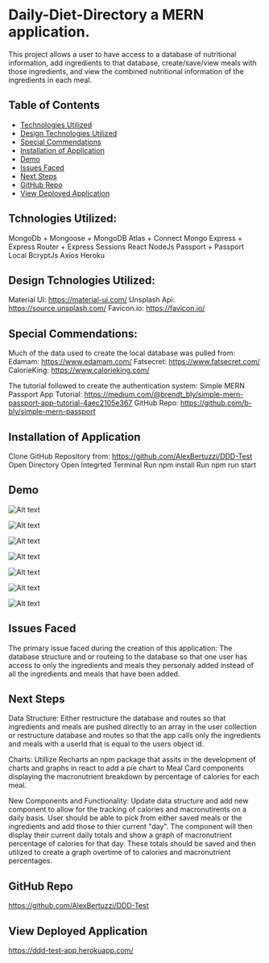 # Daily-Diet-Directory a MERN application.

This project allows a user to have access to a database of nutritional information, add ingredients to that database, create/save/view meals with those ingredients, and view the combined nutritional information of the ingredients in each meal.

## Table of Contents
  * [Technologies Utilized](###technologiesUtilized)
  * [Design Technologies Utilized](###DesignTechnologiesUtilized)
  * [Special Commendations](###specialCommendations)
  * [Installation of Application](###install)
  * [Demo](###demo)
  * [Issues Faced](###demo)
  * [Next Steps](###demo)
  * [GitHub Repo](###repo)
  * [View Deployed Application](###deployedLink)

## Tchnologies Utilized:
MongoDb + Mongoose + MongoDB Atlas + Connect Mongo
Express + Express Router + Express Sessions
React
NodeJs
Passport + Passport Local
BcryptJs
Axios
Heroku

## Design Tchnologies Utilized:
Material UI: https://material-ui.com/
Unsplash Api: https://source.unsplash.com/
Favicon.io: https://favicon.io/

## Special Commendations:
Much of the data used to create the local database was pulled from:
Edamam: https://www.edamam.com/
Fatsecret: https://www.fatsecret.com/
CalorieKing: https://www.calorieking.com/

The tutorial followed to create the authentication system:
Simple MERN Passport App Tutorial: https://medium.com/@brendt_bly/simple-mern-passport-app-tutorial-4aec2105e367
GitHub Repo: https://github.com/b-bly/simple-mern-passport

## Installation of Application
Clone GitHub Repository from: https://github.com/AlexBertuzzi/DDD-Test
Open Directory
Open Integrted Terminal
Run npm install
Run npm run start

## Demo

![Alt text](./assets/Screenshot(6)?raw=true)

![Alt text](./assets/Screenshot(34)?raw=true)

![Alt text](./assets/Screenshot(8)?raw=true)

![Alt text](./assets/Screenshot(33)?raw=true)

![Alt text](./assets/Screenshot(35)?raw=true)

![Alt text](./assets/Screenshot(32)?raw=true)

![Alt text](./assets/Screenshot(36)?raw=true)


## Issues Faced
The primary issue faced during the creation of this application:
The database structure and or routeing to the database so that one user has access to only the ingredients and meals they personaly added instead of all the ingredients and meals that have been added.

## Next Steps
Data Structure: Either restructure the database and routes so that ingredients and meals are pushed directly to an array in the user collection or restructure database and routes so that the app calls only the ingredients and meals with a userId that is equal to the users object id.

Charts: Utillize Recharts an npm package that assits in the development of charts and graphs in react to add a pie chart to Meal Card components displaying the macronutrient breakdown by percentage of calories for each meal.

New Components and Functionality: Update data structure and add new component to allow for the tracking of calories and macronutirents on a daily basis. User should be able to pick from either saved meals or the ingredients and add those to thier current "day". The component will then display their current daily totals and show a graph of macronutrient percentage of calories for that day. These totals should be saved and then utilized to create a graph overtime of to calories and macronutrient percentages.

## GitHub Repo
https://github.com/AlexBertuzzi/DDD-Test

## View Deployed Application
https://ddd-test-app.herokuapp.com/

